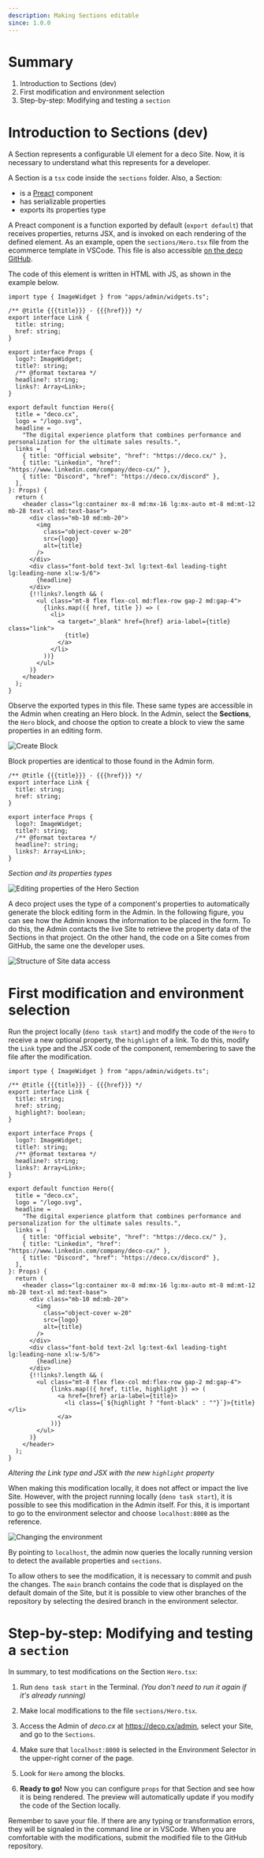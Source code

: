 ```yaml
---
description: Making Sections editable
since: 1.0.0
---
```


# Summary
1. Introduction to Sections (dev)
2. First modification and environment selection
3. Step-by-step: Modifying and testing a `section`

# Introduction to Sections (dev)

A Section represents a configurable UI element for a deco Site. Now, it is necessary to understand what this represents for a developer.

A Section is a `tsx` code inside the `sections` folder. Also, a Section:

- is a [Preact](https://preactjs.com/) component
- has serializable properties
- exports its properties type

A Preact component is a function exported by default (`export default`) that receives properties, returns JSX, and is invoked on each rendering of the defined element. As an example, open the `sections/Hero.tsx` file from the ecommerce template in VSCode. This file is also accessible [on the deco GitHub](https://github.com/deco-sites/start/blob/main/sections/Hero.tsx).

The code of this element is written in HTML with JS, as shown in the example below.

```tsx
import type { ImageWidget } from "apps/admin/widgets.ts";

/** @title {{{title}}} - {{{href}}} */
export interface Link {
  title: string;
  href: string;
}

export interface Props {
  logo?: ImageWidget;
  title?: string;
  /** @format textarea */
  headline?: string;
  links?: Array<Link>;
}

export default function Hero({
  title = "deco.cx",
  logo = "/logo.svg",
  headline =
    "The digital experience platform that combines performance and personalization for the ultimate sales results.",
  links = [
    { title: "Official website", "href": "https://deco.cx/" },
    { title: "Linkedin", "href": "https://www.linkedin.com/company/deco-cx/" },
    { title: "Discord", "href": "https://deco.cx/discord" },
  ],
}: Props) {
  return (
    <header class="lg:container mx-8 md:mx-16 lg:mx-auto mt-8 md:mt-12 mb-28 text-xl md:text-base">
      <div class="mb-10 md:mb-20">
        <img
          class="object-cover w-20"
          src={logo}
          alt={title}
        />
      </div>
      <div class="font-bold text-3xl lg:text-6xl leading-tight lg:leading-none xl:w-5/6">
        {headline}
      </div>
      {!!links?.length && (
        <ul class="mt-8 flex flex-col md:flex-row gap-2 md:gap-4">
          {links.map(({ href, title }) => (
            <li>
              <a target="_blank" href={href} aria-label={title} class="link">
                {title}
              </a>
            </li>
          ))}
        </ul>
      )}
    </header>
  );
}
```

Observe the exported types in this file. These same types are accessible in the Admin when creating an Hero block. In the Admin, select the **Sections**, the `Hero` block, and choose the option to create a block to view the same properties in an editing form.

![Create Block](https://github.com/deco-cx/apps/assets/882438/c7eee318-c6df-4ade-abd8-66390758aca7)

Block properties are identical to those found in the Admin form.

```tsx
/** @title {{{title}}} - {{{href}}} */
export interface Link {
  title: string;
  href: string;
}

export interface Props {
  logo?: ImageWidget;
  title?: string;
  /** @format textarea */
  headline?: string;
  links?: Array<Link>;
}
```
_Section and its properties types_

![Editing properties of the Hero Section](https://github.com/deco-cx/apps/assets/882438/b57f6fae-da58-4cc4-a5cc-aa99985cd442)

A deco project uses the type of a component's properties to automatically generate the block editing form in the Admin. In the following figure, you can see how the Admin knows the information to be placed in the form. To do this, the Admin contacts the live Site to retrieve the property data of the Sections in that project. On the other hand, the code on a Site comes from GitHub, the same one the developer uses.

![Structure of Site data access](https://github.com/deco-sites/starting/assets/882438/dcc4d63a-bbb2-4f81-909a-054eef048a53)

# First modification and environment selection

Run the project locally (`deno task start`) and modify the code of the `Hero` to receive a new optional property, the `highlight` of a link. To do this, modify the `Link` type and the JSX code of the component, remembering to save the file after the modification.

```tsx
import type { ImageWidget } from "apps/admin/widgets.ts";

/** @title {{{title}}} - {{{href}}} */
export interface Link {
  title: string;
  href: string;
  highlight?: boolean;
}

export interface Props {
  logo?: ImageWidget;
  title?: string;
  /** @format textarea */
  headline?: string;
  links?: Array<Link>;
}

export default function Hero({
  title = "deco.cx",
  logo = "/logo.svg",
  headline =
    "The digital experience platform that combines performance and personalization for the ultimate sales results.",
  links = [
    { title: "Official website", "href": "https://deco.cx/" },
    { title: "Linkedin", "href": "https://www.linkedin.com/company/deco-cx/" },
    { title: "Discord", "href": "https://deco.cx/discord" },
  ],
}: Props) {
  return (
    <header class="lg:container mx-8 md:mx-16 lg:mx-auto mt-8 md:mt-12 mb-28 text-xl md:text-base">
      <div class="mb-10 md:mb-20">
        <img
          class="object-cover w-20"
          src={logo}
          alt={title}
        />
      </div>
      <div class="font-bold text-2xl lg:text-6xl leading-tight lg:leading-none xl:w-5/6">
        {headline}
      </div>
      {!!links?.length && (
        <ul class="mt-8 flex flex-col md:flex-row gap-2 md:gap-4">
            {links.map(({ href, title, highlight }) => (
              <a href={href} aria-label={title}>
                <li class={`${highlight ? "font-black" : ""}`}>{title}</li>
              </a>
            ))}
        </ul>
      )}
    </header>
  );
}
```
_Altering the Link type and JSX with the new `highlight` property_

When making this modification locally, it does not affect or impact the live Site. However, with the project running locally (`deno task start`), it is possible to see this modification in the Admin itself. For this, it is important to go to the environment selector and choose `localhost:8000` as the reference.

![Changing the environment](https://github.com/deco-cx/apps/assets/882438/62efa5c1-f960-4d21-8ec8-2c8f729c1093)

By pointing to `localhost`, the admin now queries the locally running version to detect the available properties and `sections`.

To allow others to see the modification, it is necessary to commit and push the changes. The `main` branch contains the code that is displayed on the default domain of the Site, but it is possible to view other branches of the repository by selecting the desired branch in the environment selector.

# Step-by-step: Modifying and testing a `section`

In summary, to test modifications on the Section `Hero.tsx`:

1. Run `deno task start` in the Terminal. _(You don't need to run it again
   if it's already running)_

2. Make local modifications to the file `sections/Hero.tsx`.

3. Access the Admin of _deco.cx_ at https://deco.cx/admin, select your Site, and go
   to the `Sections`.

4. Make sure that `localhost:8000` is selected in the Environment Selector in the upper-right corner of the page.

5. Look for `Hero` among the blocks.

6. **Ready to go!** Now you can configure `props` for that Section and see how it is being rendered. The preview will automatically update if you modify the code of the Section locally.

Remember to save your file. If there are any typing or transformation errors, they will be signaled in the command line or in VSCode. When you are comfortable with the modifications, submit the modified file to the GitHub repository.
